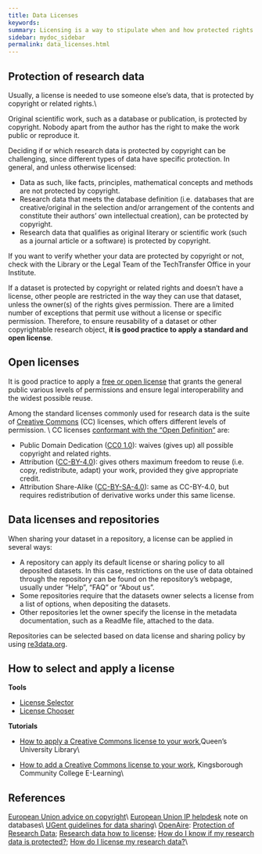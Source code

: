 ```yaml
---
title: Data Licenses
keywords:
summary: Licensing is a way to stipulate when and how protected rights  in research data (such as copyright) can be used by others.
sidebar: mydoc_sidebar
permalink: data_licenses.html
---
```


## Protection of research data
Usually, a license is needed to use someone else’s data, that is protected by copyright or related rights.\\


Original scientific work, such as a database or publication, is protected by copyright. Nobody apart from the author has the right to make the work public or reproduce it.

Deciding if or which research data is protected by copyright can be challenging, since different types of data have specific protection. In general, and unless otherwise licensed:
* Data as such, like facts, principles, mathematical concepts and methods are not protected by copyright.
* Research data that meets the database definition (i.e. databases that are creative/original in the selection and/or arrangement of the contents and constitute their authors’ own intellectual creation), can be protected by copyright.
* Research data that qualifies as original literary or scientific work (such as a journal article or a software) is protected by copyright.

If you want to verify whether your data are protected by copyright or not, check with the Library or the Legal Team of the TechTransfer Office in your Institute.

If a dataset is protected by copyright or related rights and doesn’t have a license, other people are restricted in the way they can use that dataset, unless the owner(s) of the rights gives permission. There are a limited number of exceptions that permit use without a license or specific permission.
Therefore, to ensure reusability of a dataset or other copyrightable research object, **it is good practice to apply a standard and open license**.


## Open licenses
It is good practice to apply a [free or open license](https://en.wikipedia.org/wiki/Free_license) that grants the general public various levels of permissions and ensure legal interoperability and the widest possible reuse.

Among the standard licenses commonly used for research data is the suite of [Creative Commons](https://creativecommons.org/licenses/) (CC) licenses, which offers different levels of permission. \\
 CC licenses [conformant with the “Open Definition”](https://opendefinition.org/licenses/) are:
* Public Domain Dedication ([CC0 1.0](https://creativecommons.org/publicdomain/zero/1.0/)): waives (gives up) all possible copyright and related rights.
* Attribution ([CC-BY-4.0](https://creativecommons.org/licenses/by/4.0/)): gives others maximum freedom to reuse (i.e. copy, redistribute, adapt) your work, provided they give appropriate credit.
* Attribution Share-Alike ([CC-BY-SA-4.0](https://creativecommons.org/licenses/by-sa/4.0/)): same as CC-BY-4.0, but requires redistribution of derivative works under this same license.

## Data licenses and repositories
When sharing your dataset in a repository, a license can be applied in several ways:
* A repository can apply its default license or sharing policy to all deposited datasets. In this case, restrictions on the use of data obtained through the repository can be found on the repository’s webpage, usually under “Help”, “FAQ” or “About us”.
* Some repositories require that the datasets owner selects a license from a list of options, when depositing the datasets.
* Other repositories let the owner specify the license in the metadata documentation, such as a ReadMe file, attached to the data.

Repositories can be selected based on data license and sharing policy by using [re3data.org](https://www.re3data.org/search?query=).

## How to select and apply a license
**Tools**
* [License Selector](https://ufal.github.io/public-license-selector/)
* [License Chooser](https://creativecommons.org/choose/)

**Tutorials**
* [How to apply a Creative Commons license to your work](https://guides.library.queensu.ca/c.php?g=704790&p=5014948),Queen’s University Library\\

* [How to add a Creative Commons license to your work](https://www.youtube.com/watch?v=5QxkuuiZwRU), Kingsborough Community College E-Learning\\


## References
[European Union advice on copyright](https://europa.eu/youreurope/business/running-business/intellectual-property/copyright/index_en.htm#shortcut-1)\\
[European Union IP helpdesk](https://www.iprhelpdesk.eu/node/2014) note on databases\\
[UGent guidelines for data sharing](https://www.ugent.be/en/research/datamanagement/after-research/sharing.htm)\\
[OpenAire](https://www.openaire.eu/faqs#article-id-1100): [Protection of Research Data](https://www.openaire.eu/protection-of-research-data); [Research data how to license](https://www.openaire.eu/research-data-how-to-license/); [How do I know if my research data is protected?](https://www.openaire.eu/how-do-i-know-if-my-research-data-is-protected); [How do I license my research data?](https://www.openaire.eu/how-do-i-license-my-research-data)\\

